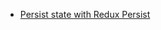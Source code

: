 - [Persist state with Redux Persist](https://blog.logrocket.com/persist-state-redux-persist-redux-toolkit-react/)
